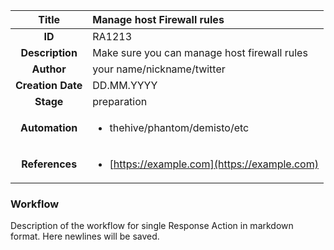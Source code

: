 | Title                       |  Manage host Firewall rules         |
|:---------------------------:|:--------------------|
| **ID**                      | RA1213            |
| **Description**             | Make sure you can manage host firewall rules   |
| **Author**                  | your name/nickname/twitter        |
| **Creation Date**           | DD.MM.YYYY |
| **Stage**                   | preparation         |
| **Automation** |<ul><li>thehive/phantom/demisto/etc</li></ul>|
| **References** |<ul><li>[https://example.com](https://example.com)</li></ul>|

### Workflow

Description of the workflow for single Response Action in markdown format.
Here newlines will be saved.
